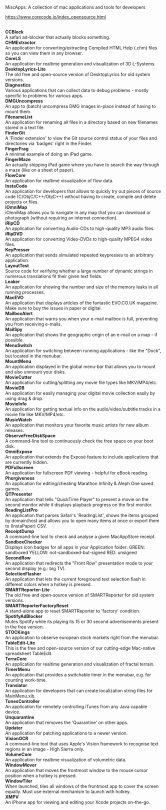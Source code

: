 MiscApps: A collection of mac applications and tools for developers

https://www.corecode.io/index_opensource.html

 <br/> 
<b>CCBlock</b> <br/> A safari ad-blocker that actually blocks something. <br/> 
<b>CHMExtractor</b> <br/> An application for converting/extracting Compiled HTML Help (.chm) files so you can view them in any browser. <br/> 
<b>CoreLS</b> <br/> An application for realtime generation and visualization of 3D L-Systems. <br/> 
<b>DesktopLyrics-Lite</b> <br/> The old free and open-source version of DesktopLyrics for old system versions. <br/> 
<b>Diagnostics</b> <br/> Various applications that can collect data to debug problems - mostly specific to problems for various apps. <br/> 
<b>DMGUncompress</b> <br/> An app to (batch) uncompress DMG images in-place instead of having to mount them. <br/> 
<b>FilenameList</b> <br/> An application for renaming all files in a directory based on new filenames stored in a text file. <br/> 
<b>FinderGit</b> <br/> A 'Finder extension' to view the Git source control status of your files and directories via 'badges' right in the Finder. <br/> 
<b>FingerFrag</b> <br/> A minimal example of doing an iPad game. <br/> 
<b>FingerMaze</b> <br/> An actually shipping iPad game where you have to search the way through a maze (like on a sheet of paper). <br/> 
<b>FlowCore</b> <br/> An application for realtime visualization of flow data. <br/> 
<b>InstaCode</b> <br/> An application for developers that allows to quickly try out pieces of source code (C/ObjC/C++/ObjC++) without having to create, compile and delete projects or files. <br/> 
<b>iOmniMap</b> <br/> iOmniMap allows you to navigate in any map that you can download or photograph (without requiring an internet connection).  <br/> 
<b>iRipCD</b> <br/> An application for converting Audio-CDs to high-quality MP3 audio files. <br/> 
<b>iRipDVD</b> <br/> An application for converting Video-DVDs to high-quality MPEG4 video files. <br/> 
<b>KeyPresser</b> <br/> An application that sends simulated repeated keypresses to an arbitrary application. <br/> 
<b>LayoutTest</b> <br/> Source code for verifying whether a large number of dynamic strings in numerous translations fit their given text fields. <br/> 
<b>Leaker</b> <br/> An application for showing the number and size of the memory leaks in all running processes. <br/> 
<b>MacEVO</b> <br/> An application that displays articles of the fantastic EVO.CO.UK magazine. Make sure to buy the issues in paper or digital. <br/> 
<b>MailboxAlert</b> <br/> An application that warns you when your e-mail mailbox is full, preventing you from receiving e-mails. <br/> 
<b>MailSpy</b> <br/> An application that shows the geographic origin of an e-mail on a map - if possible. <br/> 
<b>MenuSwitch</b> <br/> An application for switching between running applications - like the "Dock", but located in the menubar. <br/> 
<b>MountMenu</b> <br/> An application displayed in the global menu-bar that allows you to mount and also unmount your disks. <br/> 
<b>MovieCutter</b> <br/> An application for cutting/splitting any movie file types like MKV/MP4/etc. <br/> 
<b>MovieDB</b> <br/> An application for easily managing your digital movie collection easily by using drag & drop. <br/> 
<b>MovieInfo</b> <br/> An application for getting textual info on the audio/video/subtitle tracks in a movie file like MKV/MP4/etc. <br/> 
<b>MusicWatch</b> <br/> An application that monitors your favorite music artists for new album releases. <br/> 
<b>ObserveFreeDiskSpace</b> <br/> A command-line tool to continuously check the free space on your boot disk. <br/> 
<b>OmniExpose</b> <br/> An application that extends the Exposé feature to include applications that are currently hidden. <br/> 
<b>PDFullscreen</b> <br/> An application for fullscreen PDF viewing - helpful for eBook reading. <br/> 
<b>Phorgiveness</b> <br/> An application for editing/cheating Marathon Infinity & Aleph One saved games. <br/> 
<b>QTPresenter</b> <br/> An application that tells "QuickTime Player" to present a movie on the second monitor while it displays playback progress on the first monitor. <br/> 
<b>ReadingListPro</b> <br/> An application that parses Safari's 'ReadingList', shows the items grouped by domain/host and allows you to open many items at once or export them to (InstaPaper) CSV. <br/> 
<b>ReceiptDump</b> <br/> A command-line tool to check and analyse a given MacAppStore receipt. <br/> 
<b>SandboxChecker</b> <br/> Displays icon badges for all apps in your Application folder: GREEN: sandboxed YELLOW: not-sandboxed-but-signed RED: unsigned <br/> 
<b>SecondRow</b> <br/> An application that redirects the "Front Row" presentation mode to your second display (e.g.: big TV). <br/> 
<b>SelectionFlasher</b> <br/> An application that lets the current foreground text selection flash in different colors when a hotkey is pressed. <br/> 
<b>SMARTReporter-Lite</b> <br/> The old free and open-source version of SMARTReporter for old system versions. <br/> 
<b>SMARTReporterFactoryReset</b> <br/> A stand-alone app to reset SMARTReporter to 'factory' condition. <br/> 
<b>SpotifyAdBlocker</b> <br/> Mutes Spotify while its playing its 15 or 30 second advertisements present in the free version. <br/> 
<b>STOCKings</b> <br/> An application to observe european stock markets right from the menubar. <br/> 
<b>TableEdit-Lite</b> <br/> This is the free and open-source version of our cutting-edge Mac-native spreadsheet TableEdit. <br/> 
<b>TerraCore</b> <br/> An application for realtime generation and visualization of fractal terrain. <br/> 
<b>TimerMenu</b> <br/> An application that provides a switchable timer in the menubar, e.g. for counting work-time. <br/> 
<b>Translator</b> <br/> An application for developers that can create localization string files for MainMenu.xib. <br/> 
<b>TunesController</b> <br/> An application for remotely controlling iTunes from any Java capable device. <br/> 
<b>Unquarantine</b> <br/> An application that removes the 'Quarantine' on other apps. <br/> 
<b>Updater</b> <br/> An application for patching applications to a newer version. <br/> 
<b>VisionOCR</b> <br/> A command-line tool that uses Apple's Vision framework to recognise text regions in an image - High Sierra only. <br/> 
<b>VolumeCore</b> <br/> An application for realtime visualization of volumetric data. <br/> 
<b>WindowMover</b> <br/> An application that moves the frontmost window to the mouse cursor position when a hotkey is pressed. <br/> 
<b>WindowTiler</b> <br/> When launched, tiles all windows of the frontmost app to cover the screen equally. Must use external mechanism to launch with hotkey. <br/> 
<b>XMPV</b> <br/> An iPhone app for viewing and editing your Xcode projects on-the-go.
